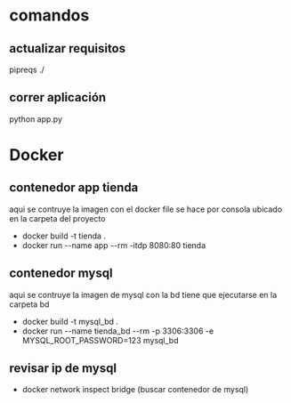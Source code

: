 # comandos
## actualizar requisitos
pipreqs ./

## correr aplicación
python app.py

# Docker
## contenedor app tienda
aqui se contruye la imagen con el docker file se hace por consola ubicado en la carpeta del proyecto
- docker build -t tienda .
- docker run --name app --rm -itdp 8080:80 tienda

## contenedor mysql
aqui se contruye la imagen de mysql con la bd tiene que ejecutarse en la carpeta bd
- docker build -t mysql_bd . 
- docker run --name tienda_bd --rm -p 3306:3306 -e MYSQL_ROOT_PASSWORD=123 mysql_bd

## revisar ip de mysql
- docker network inspect bridge (buscar contenedor de mysql)